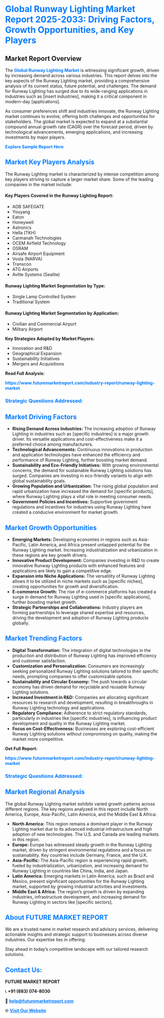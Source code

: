 <h1 style="color: #007BFF;">Global Runway Lighting Market Report 2025-2033: Driving Factors, Growth Opportunities, and Key Players</h1>

<section id="overview">
<h2>Market Report Overview</h2>
<p>The <a href="https://www.futuremarketreport.com/industry-report/runway-lighting-market" style="color: #007BFF; text-decoration: none;"><strong>Global Runway Lighting Market</strong></a> is witnessing significant growth, driven by increasing demand across various industries. This report delves into the key aspects of the Runway Lighting market, providing a comprehensive analysis of its current status, future potential, and challenges. The demand for Runway Lighting has surged due to its wide-ranging applications in industries such as [insert industries], making it a critical component in modern-day [applications].</p>
<p>As consumer preferences shift and industries innovate, the Runway Lighting market continues to evolve, offering both challenges and opportunities for stakeholders. The global market is expected to expand at a substantial compound annual growth rate (CAGR) over the forecast period, driven by technological advancements, emerging applications, and increasing investments by major players.</p>
</section>

<section id="overview">
<p><a href="https://www.futuremarketreport.com/request-sample/reportId=75514" style="color: #007BFF; text-decoration: none;"><strong>Explore Sample Report Here</strong></a></p>
</section>

<section id="key-players">
<h2 style="color: #007BFF;">Market Key Players Analysis</h2>
<p>The Runway Lighting market is characterized by intense competition among key players striving to capture a larger market share. Some of the leading companies in the market include:</p>
<h4>Key Players Covered in the Runway Lighting Report:</h4>
<ul><li>ADB SAFEGATE</li><li>Youyang</li><li>Eaton</li><li>Honeywell</li><li>Astronics</li><li>Hella (TKH)</li><li>Carmanah Technologies</li><li>OCEM Airfield Technology</li><li>OSRAM</li><li>Airsafe Airport Equipment</li><li>Vosla (NARVA)</li><li>Transcon</li><li>ATG Airports</li><li>Avlite Systems (Sealite)</li></ul>
<h4>Runway Lighting Market Segmentation by Type:</h4>
<ul><li>Single Lamp Controlled System</li><li>Traditional System</li></ul>

<h4>Runway Lighting Market Segmentation by Application:</h4>
<ul><li>Civilian and Commercial Airport</li><li>Military Airport</li></ul>
<p><strong>Key Strategies Adopted by Market Players:</strong></p>
<ul>
<li>Innovation and R&D</li>
<li>Geographical Expansion</li>
<li>Sustainability Initiatives</li>
<li>Mergers and Acquisitions</li>
</ul>
</section>

<section>
<p><strong>Read Full Analysis: </strong></p><a href="https://www.futuremarketreport.com/industry-report/runway-lighting-market" style="color: #007BFF; text-decoration: none;"><strong>https://www.futuremarketreport.com/industry-report/runway-lighting-market</strong></a>
<h3 style="color: #007BFF;">Strategic Questions Addressed:</h3>
</section>

<section id="driving-factors">
<h2 style="color: #007BFF;">Market Driving Factors</h2>
<ul>
<li><strong>Rising Demand Across Industries:</strong> The increasing adoption of Runway Lighting in industries such as [specific industries] is a major growth driver. Its versatile applications and cost-effectiveness make it a preferred choice among manufacturers.</li>
<li><strong>Technological Advancements:</strong> Continuous innovations in production and application technologies have enhanced the efficiency and performance of Runway Lighting, further boosting market demand.</li>
<li><strong>Sustainability and Eco-Friendly Initiatives:</strong> With growing environmental concerns, the demand for sustainable Runway Lighting solutions has surged. Companies are investing in eco-friendly variants to align with global sustainability goals.</li>
<li><strong>Growing Population and Urbanization:</strong> The rising global population and rapid urbanization have increased the demand for [specific products], where Runway Lighting plays a vital role in meeting consumer needs.</li>
<li><strong>Government Policies and Incentives:</strong> Supportive government regulations and incentives for industries using Runway Lighting have created a conducive environment for market growth.</li>
</ul>
</section>

<section id="growth-opportunities">
<h2 style="color: #007BFF;">Market Growth Opportunities</h2>
<ul>
<li><strong>Emerging Markets:</strong> Developing economies in regions such as Asia-Pacific, Latin America, and Africa present untapped potential for the Runway Lighting market. Increasing industrialization and urbanization in these regions are key growth drivers.</li>
<li><strong>Innovative Product Development:</strong> Companies investing in R&D to create innovative Runway Lighting products with enhanced features and applications are likely to gain a competitive edge.</li>
<li><strong>Expansion into Niche Applications:</strong> The versatility of Runway Lighting allows it to be utilized in niche markets such as [specific niches], creating opportunities for growth and diversification.</li>
<li><strong>E-commerce Growth:</strong> The rise of e-commerce platforms has created a surge in demand for Runway Lighting used in [specific applications], further boosting market growth.</li>
<li><strong>Strategic Partnerships and Collaborations:</strong> Industry players are forming partnerships to leverage shared expertise and resources, driving the development and adoption of Runway Lighting products globally.</li>
</ul>
</section>

<section id="trending-factors">
<h2 style="color: #007BFF;">Market Trending Factors</h2>
<ul>
<li><strong>Digital Transformation:</strong> The integration of digital technologies in the production and distribution of Runway Lighting has improved efficiency and customer satisfaction.</li>
<li><strong>Customization and Personalization:</strong> Consumers are increasingly seeking personalized Runway Lighting solutions tailored to their specific needs, prompting companies to offer customizable options.</li>
<li><strong>Sustainability and Circular Economy:</strong> The push towards a circular economy has driven demand for recyclable and reusable Runway Lighting solutions.</li>
<li><strong>Increased Investment in R&D:</strong> Companies are allocating significant resources to research and development, resulting in breakthroughs in Runway Lighting technology and applications.</li>
<li><strong>Regulatory Compliance:</strong> Adherence to strict regulatory standards, particularly in industries like [specific industries], is influencing product development and quality in the Runway Lighting market.</li>
<li><strong>Focus on Cost-Effectiveness:</strong> Businesses are exploring cost-efficient Runway Lighting solutions without compromising on quality, making the market more competitive.</li>
</ul>
</section>

<section>
<p><strong>Get Full Report: </strong></p><a href="https://www.futuremarketreport.com/industry-report/runway-lighting-market" style="color: #007BFF; text-decoration: none;"><strong>https://www.futuremarketreport.com/industry-report/runway-lighting-market</strong></a>
<h3 style="color: #007BFF;">Strategic Questions Addressed:</h3>
</section>


<section id="regional-analysis">
<h2 style="color: #007BFF;">Market Regional Analysis</h2>
<p>The global Runway Lighting market exhibits varied growth patterns across different regions. The key regions analyzed in this report include North America, Europe, Asia-Pacific, Latin America, and the Middle East & Africa:</p>
<ul>
<li><strong>North America:</strong> This region remains a dominant player in the Runway Lighting market due to its advanced industrial infrastructure and high adoption of new technologies. The U.S. and Canada are leading markets in this region.</li>
<li><strong>Europe:</strong> Europe has witnessed steady growth in the Runway Lighting market, driven by stringent environmental regulations and a focus on sustainability. Key countries include Germany, France, and the U.K.</li>
<li><strong>Asia-Pacific:</strong> The Asia-Pacific region is experiencing rapid growth, fueled by industrialization, urbanization, and increasing demand for Runway Lighting in countries like China, India, and Japan.</li>
<li><strong>Latin America:</strong> Emerging markets in Latin America, such as Brazil and Mexico, present significant opportunities for the Runway Lighting market, supported by growing industrial activities and investments.</li>
<li><strong>Middle East & Africa:</strong> The region’s growth is driven by expanding industries, infrastructure development, and increasing demand for Runway Lighting in sectors like [specific sectors].</li>
</ul>
</section>

<footer>
<h2 style="color: #007BFF;">About FUTURE MARKET REPORT</h2>
<p>We are a trusted name in market research and advisory services, delivering actionable insights and strategic support to businesses across diverse industries. Our expertise lies in offering:</p>

<p>Stay ahead in today’s competitive landscape with our tailored research solutions.</p>

<h2 style="color: #007BFF;">Contact Us:</h2>
<p><strong>FUTURE MARKET REPORT</strong></p>
<p>📞 <strong>+91 (883) 074-8030</strong></p>
<p>📧 <strong><a href="mailto:help@futuremarketreport.com" style="color: #007BFF;">help@futuremarketreport.com</a></strong></p>
<p>🌐 <strong><a href="https://www.futuremarketreport.com/" style="color: #007BFF;">Visit Our Website</a></strong></p>
</footer>